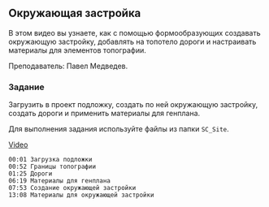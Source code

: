 ## Окружающая застройка

В этом видео вы узнаете, как с помощью формообразующих создавать окружающую застройку, добавлять на топотело дороги и настраивать материалы для элементов топографии.

Преподаватель: Павел Медведев.

### Задание

Загрузить в проект подложку, создать по ней окружающую застройку, создать дороги и применить материалы для генплана.

Для выполнения задания используйте файлы из папки `SC_Site`.

[Video](https://player.softculture.cc/embed/online/RVP/RVP_17.28.04_L5-9_Surroundings)

``` chapters
00:01 Загрузка подложки
00:52 Границы топографии
01:25 Дороги
06:19 Материалы для генплана
07:53 Создание окружающей застройки
13:08 Материалы для окружающей застройки
```